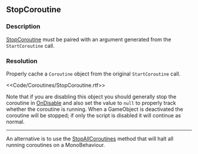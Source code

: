 ## StopCoroutine
### Description
[StopCoroutine](https://docs.unity3d.com/ScriptReference/MonoBehaviour.StopCoroutine.html) must be paired with an argument generated from the `StartCoroutine` call.  

### Resolution
Properly cache a `Coroutine` object from the original `StartCoroutine` call.  

<<Code/Coroutines/StopCoroutine.rtf>>

Note that if you are disabling this object you should generally stop the coroutine in [OnDisable](https://docs.unity3d.com/ScriptReference/MonoBehaviour.OnDisable.html) and also set the value to `null` to properly track whether the coroutine is running. When a GameObject is deactivated the coroutine will be stopped; if only the script is disabled it will continue as normal.  

---  

An alternative is to use the [StopAllCoroutines](https://docs.unity3d.com/ScriptReference/MonoBehaviour.StopAllCoroutines.html) method that will halt all running coroutines on a MonoBehaviour.